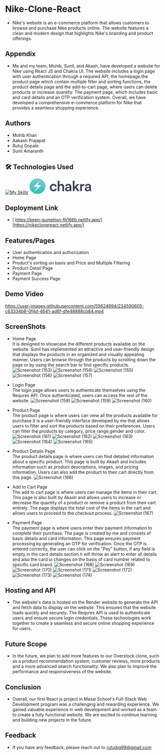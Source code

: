 # Nike-Clone-React
- Nike's website is an e-commerce platform that allows customers to browse and purchase Nike products online. The website features a clean and modern design that highlights Nike's branding and product offerings. 

## Appendix
- Me and my team, Mohib, Sunil, and Akash, have developed a website for Nike using React JS and Chakra UI. The website includes a login page with user authentication through a required API, the homepage,the product page which contain multiple filter and sorting functions, the product details page and the add-to-cart page, where users can delete products or increase quantity. The payment page, which includes basic and card details and an OTP verification system. Overall, we have developed a comprehensive e-commerce platform for Nike that provides a seamless shopping experience.

## Authors

- Mohib Khan
- Aakash Prajapat
- Rutuj Gopale
- Sunil Amaranth


## 🛠 Technologies Used

 [![My Skills](https://skillicons.dev/icons?i=react,js,html,css)](https://skillicons.dev)    <img width="200px" height="50px"  src="https://raw.githubusercontent.com/chakra-ui/chakra-ui/main/media/logo-colored@2x.png?raw=true"/>


 
 
 
## Deployment Link
- [ https://keen-gumption-fb166b.netlify.app/](https://nikeclonereact.netlify.app/)




## Features/Pages

- User authentication and authorization
- Home Page
- Product's sorting on basis and Price and Multiple Filtering 
- Product Detail Page
- Payment Page 
- Payment Success Page

## Demo Video
https://user-images.githubusercontent.com/55624994/234590605-c63334b8-0f4d-4641-ad6f-dfe48888cb84.mp4


## ScreenShots

- Home Page <br/>
It is designed to showcase the different products available on the website. Sunil has implemented an attractive and user-friendly design that displays the products in an organized and visually appealing manner. Users can browse through the products by scrolling down the page or by using the search bar to find specific products.
![Screenshot (153)](https://user-images.githubusercontent.com/55624994/234247278-b46eaade-d9d1-4588-a5cf-86d3adc49c31.png)
![Screenshot (154)](https://user-images.githubusercontent.com/55624994/234247287-64cdcbe0-07ba-4426-a84c-a2949e2f4d3b.png)
![Screenshot (155)](https://user-images.githubusercontent.com/55624994/234247291-6ba735b0-6c37-4538-adb8-010b08076f59.png)
![Screenshot (156)](https://user-images.githubusercontent.com/55624994/234247296-ab5b18b9-1845-49ff-aea2-051dd4edd611.png)
![Screenshot (157)](https://user-images.githubusercontent.com/55624994/234247302-c7ed4aa6-7f80-4960-b742-535492e176d7.png)

- Login Page </br>
The login page allows users to authenticate themselves using the Requres API. Once authenticated, users can access the rest of the website.
![Screenshot (158)](https://user-images.githubusercontent.com/55624994/234247308-47fb7a1e-c307-4d72-b102-29f22d977984.png)
![Screenshot (159)](https://user-images.githubusercontent.com/55624994/234247312-563481db-606c-4f0c-b970-af6ebaf15fe6.png)
![Screenshot (160)](https://user-images.githubusercontent.com/55624994/234247339-ff0d7638-0bf6-4591-867a-5c1f5e83461b.png)
- Product Page</br>
The product page is where users can view all the products available for purchase.It is  a user-friendly interface developed by me  that allows users to filter and sort the products based on their preferences. Users can filter the products by category, price range,gender and color.
![Screenshot (161)](https://user-images.githubusercontent.com/55624994/234247345-26c26819-dec5-4e99-af1b-297a2a4c5efa.png)
![Screenshot (162)](https://user-images.githubusercontent.com/55624994/234247349-70759bad-0d3f-43a9-b038-1627f85b9a36.png)
![Screenshot (163)](https://user-images.githubusercontent.com/55624994/234247359-5726136d-354c-488b-b714-6c2084f29f50.png)
![Screenshot (164)](https://user-images.githubusercontent.com/55624994/234247363-1633cd26-8a3b-4fe6-92ae-7f1f55eed2fa.png)
![Screenshot (165)](https://user-images.githubusercontent.com/55624994/234247369-491c848f-c081-4bf9-af8c-6e89d51989d4.png)

- Product Details Page</br>
The product details page is where users can find detailed information about a specific product. This page is built by Akash and includes information such as product descriptions, images, and pricing information. Users can also add the product to their cart directly from this page.
![Screenshot (166)](https://user-images.githubusercontent.com/55624994/234247372-0ea8898c-3fcb-47c2-a907-71e7b1c2e9f3.png)
- Add to Cart Page</br>
The add to cart page is where users can manage the items in their cart. This page is also built by Akash and allows users to increase or decrease the quantity of a product or remove a product from their cart entirely. The page displays the total cost of the items in the cart and allows users to proceed to the checkout process.
![Screenshot (167)](https://user-images.githubusercontent.com/55624994/234247387-6f7d081a-4149-483e-9cd3-dde0e897c4b5.png)
- Payment Page </br>
The payment page is where users enter their payment information to complete their purchase. The page is created by me and consists of basic details and card information. This page ensures  payment processing by generating an OTP for verification. Once the OTP is entered correctly, the user can click on the "Pay" button, if any field is empty in the card details section it will throw an alert to enter all details and also the card ui changes on the basis of card number related to specific card brand.
![Screenshot (168)](https://user-images.githubusercontent.com/55624994/234247398-8954c365-3413-4e2a-ab7b-86351d958b5a.png)
![Screenshot (169)](https://user-images.githubusercontent.com/55624994/234247412-07a19a0a-3dd9-47c6-a981-7b9c6d09f836.png)
![Screenshot (170)](https://user-images.githubusercontent.com/55624994/234247419-9c5a2859-6490-42b2-95fe-2796127da23c.png)
![Screenshot (171)](https://user-images.githubusercontent.com/55624994/234247432-94ffd5be-f18b-40d4-b39f-5b5311791ec8.png)
![Screenshot (172)](https://user-images.githubusercontent.com/55624994/234247436-98039578-5013-47e9-8ce6-77a01832eafc.png)
![Screenshot (173)](https://user-images.githubusercontent.com/55624994/234247442-cdaed890-ef48-4b46-9892-22d1bbe1c178.png)
![Screenshot (174)](https://user-images.githubusercontent.com/55624994/234247453-0470594c-7a82-432e-b695-cfe3e6fdbcf2.png)

## Hosting and API
- The website's data is hosted on the Render website to generate the API and fetch data to display on the website. This ensures that the website loads quickly and securely. The Requres API is used to authenticate users and ensure secure login credentials. These technologies work together to create a seamless and secure online shopping experience for users.

## Future Scope

- In the future, we plan to add more features to our Overstock clone, such as a product recommendation system, customer reviews, more products and a more advanced search functionality. We also plan to improve the performance and responsiveness of the website.

## Conclusion

- Overall, our first React js  project in Masai School's Full-Stack Web Development program was a challenging and rewarding experience. We gained valuable experience in web development and worked as a team to create a fully functional website. We are excited to continue learning and building new projects in the future.

## Feedback

- If you have any feedback, please reach out to rutujbg99@gmail.com
